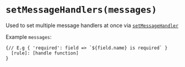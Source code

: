 # `setMessageHandlers(messages)` 

Used to set multiple message handlers at once via [`setMessageHandler`](https://github.com/niknakbakpak/js-laravel-validation/blob/master/docs/setMessageHandler.md)

Example `messages`:
```
{// E.g { 'required': field => `${field.name} is required` }
  [rule]: [handle function]
}
```
